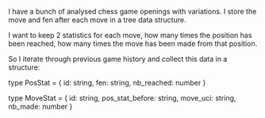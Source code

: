 I have a bunch of analysed chess game openings with variations. I store the move and fen after each move in a tree data structure. 

I want to keep 2 statistics for each move, how many times the position has been reached, how many times the move has been made from that position.

So I iterate through previous game history and collect this data in a structure:

type PosStat = {
  id: string,
  fen: string,
  nb_reached: number
}


type MoveStat = {
  id: string,
  pos_stat_before: string,
  move_uci: string,
  nb_made: number
}



